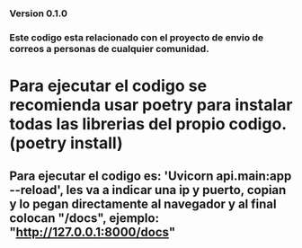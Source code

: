 ### Version 0.1.0

### Este codigo esta relacionado con el proyecto de envio de correos a personas de cualquier comunidad.

# Para ejecutar el codigo se recomienda usar poetry para instalar todas las librerias del propio codigo. (poetry install)

## Para ejecutar el codigo es: 'Uvicorn api.main:app --reload', les va a indicar una ip y puerto, copian y lo pegan directamente al navegador y al final colocan "/docs", ejemplo: "http://127.0.0.1:8000/docs"